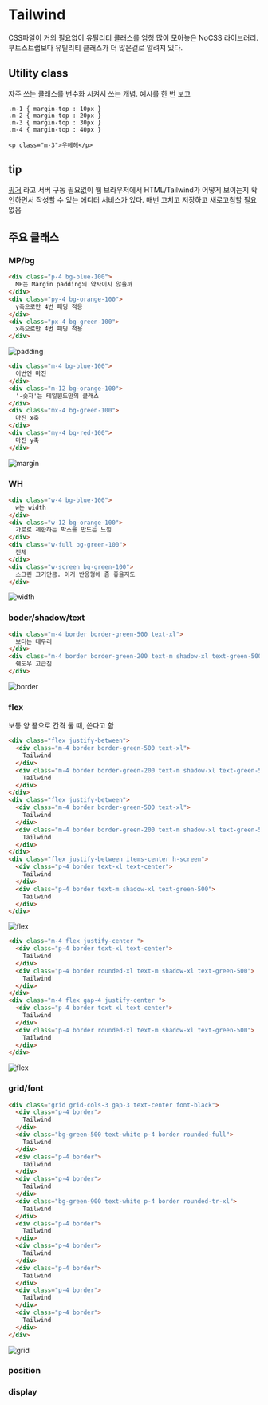 # Tailwind
CSS파일이 거의 필요없이 유틸리티 클래스를 엄청 많이 모아놓은 NoCSS 라이브러리. 부트스트랩보다 유틸리티 클래스가 더 많은걸로 알려져 있다.
## Utility class
자주 쓰는 클래스를 변수화 시켜서 쓰는 개념. 예시를 한 번 보고 
```
.m-1 { margin-top : 10px }
.m-2 { margin-top : 20px }
.m-3 { margin-top : 30px }
.m-4 { margin-top : 40px }

<p class="m-3">우헤헤</p>
```

## tip
[핑거](https://fingr.io/) 라고 서버 구동 필요없이 웹 브라우저에서 HTML/Tailwind가 어떻게 보이는지 확인하면서 작성할 수 있는 에디터 서비스가 있다. 매번 고치고 저장하고 새로고침할 필요 없음

## 주요 클래스
### MP/bg
```html
<div class="p-4 bg-blue-100">
  MP는 Margin padding의 약자이지 않을까
</div>
<div class="py-4 bg-orange-100">
  y축으로만 4번 패딩 적용
</div>
<div class="px-4 bg-green-100">
  x축으로만 4번 패딩 적용
</div>
```
![padding](/assets/padding.png)
```html
<div class="m-4 bg-blue-100">
  이번엔 마진
</div>
<div class="m-12 bg-orange-100">
  '-숫자'는 테일윈드만의 클래스
</div>
<div class="mx-4 bg-green-100">
  마진 x축
</div>
<div class="my-4 bg-red-100">
  마진 y축
</div>
```
![margin](/assets/margin.png)
### WH
```html
<div class="w-4 bg-blue-100">
  w는 width
</div>
<div class="w-12 bg-orange-100">
  가로로 제한하는 박스를 만드는 느낌
</div>
<div class="w-full bg-green-100">
  전체
</div>
<div class="w-screen bg-green-100">
  스크린 크기만큼. 이거 반응형에 좀 좋을지도
</div>
```
![width](/assets/width.png)

### boder/shadow/text
```html
<div class="m-4 border border-green-500 text-xl">
  보더는 테두리
</div>
<div class="m-4 border border-green-200 text-m shadow-xl text-green-500">
  쉐도우 고급짐
</div>
```
![border](/assets/border.png)

### flex
보통 양 끝으로 간격 둘 때, 쓴다고 함
```html
<div class="flex justify-between">
  <div class="m-4 border border-green-500 text-xl">
    Tailwind
  </div>
  <div class="m-4 border border-green-200 text-m shadow-xl text-green-500">
    Tailwind
  </div>
</div>
<div class="flex justify-between">
  <div class="m-4 border border-green-500 text-xl">
    Tailwind
  </div>
  <div class="m-4 border border-green-200 text-m shadow-xl text-green-500">
    Tailwind
  </div>
</div>
<div class="flex justify-between items-center h-screen">
  <div class="p-4 border text-xl text-center">
    Tailwind
  </div>
  <div class="p-4 border text-m shadow-xl text-green-500">
    Tailwind
  </div>
</div>
```
![flex](/assets/flex.png)
```html
<div class="m-4 flex justify-center ">
  <div class="p-4 border text-xl text-center">
    Tailwind
  </div>
  <div class="p-4 border rounded-xl text-m shadow-xl text-green-500">
    Tailwind
  </div>
</div>
<div class="m-4 flex gap-4 justify-center ">
  <div class="p-4 border text-xl text-center">
    Tailwind
  </div>
  <div class="p-4 border rounded-xl text-m shadow-xl text-green-500">
    Tailwind
  </div>
</div>
```
![flex](/assets/flex-rounded.png)
### grid/font
```html
<div class="grid grid-cols-3 gap-3 text-center font-black">
  <div class="p-4 border">
    Tailwind
  </div>
  <div class="bg-green-500 text-white p-4 border rounded-full">
    Tailwind
  </div>
  <div class="p-4 border">
    Tailwind
  </div>
  <div class="p-4 border">
    Tailwind
  </div>
  <div class="bg-green-900 text-white p-4 border rounded-tr-xl">
    Tailwind
  </div>
  <div class="p-4 border">
    Tailwind
  </div>
  <div class="p-4 border">
    Tailwind
  </div>
  <div class="p-4 border">
    Tailwind
  </div>
  <div class="p-4 border">
    Tailwind
  </div>
  <div class="p-4 border">
    Tailwind
  </div>
</div>
```
![grid](/assets/grid.png)
### position
### display
